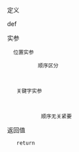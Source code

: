 定义

def

实参 

      位置实参 

              顺序区分



       关键字实参

 

               顺序无关紧要 

返回值  

 

       return  

 

